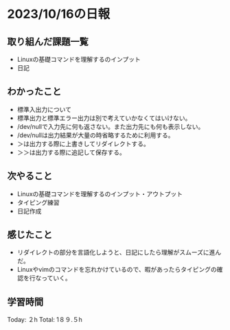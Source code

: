 # 2023/10/16の日報
## 取り組んだ課題一覧
*  Linuxの基礎コマンドを理解するのインプット
*  日記
## わかったこと
* 標準入出力について
* 標準出力と標準エラー出力は別で考えていかなくてはいけない。
* /dev/nullで入力先に何も返さない。また出力先にも何も表示しない。
* /dev/nullは出力結果が大量の時省略するために利用する。
* ＞は出力する際に上書きしてリダイレクトする。
* ＞＞は出力する際に追記して保存する。


## 次やること
*  Linuxの基礎コマンドを理解するのインプット・アウトプット 
*  タイピング練習
*  日記作成
## 感じたこと
* リダイレクトの部分を言語化しようと、日記にしたら理解がスムーズに進んだ。
* Linuxやvimのコマンドを忘れかけているので、暇があったらタイピングの確認を行なっていく。
## 学習時間
Today: ２h
Total: 1８９.５h
